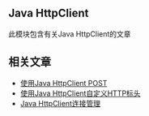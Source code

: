 ## Java HttpClient

此模块包含有关Java HttpClient的文章

## 相关文章

+ [使用Java HttpClient POST](docs/使用Java-HttpClient发布.md)
+ [使用Java HttpClient自定义HTTP标头](docs/使用Java-HttpClient自定义HTTP标头.md)
+ [Java HttpClient连接管理](docs/Java-HttpClient连接管理.md)